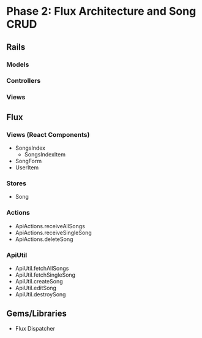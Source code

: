 # Phase 2: Flux Architecture and Song CRUD

## Rails
### Models

### Controllers

### Views

## Flux
### Views (React Components)
* SongsIndex
  - SongsIndexItem
* SongForm
* UserItem

### Stores
* Song

### Actions
* ApiActions.receiveAllSongs
* ApiActions.receiveSingleSong
* ApiActions.deleteSong

### ApiUtil
* ApiUtil.fetchAllSongs
* ApiUtil.fetchSingleSong
* ApiUtil.createSong
* ApiUtil.editSong
* ApiUtil.destroySong

## Gems/Libraries
* Flux Dispatcher
